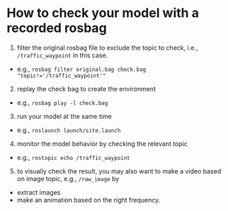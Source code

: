 # How to check your model with a recorded rosbag
1. filter the original rosbag file to exclude the topic to check, i.e., `/traffic_waypoint` in this case.
  - e.g., `rosbag filter original.bag check.bag "topic!='/traffic_waypoint'"`
2. replay the check bag to create the environment
  - e.g., `rosbag play -l check.bag`
3. run your model at the same time
  - e.g., `roslaunch launch/site.launch`
4. monitor the model behavior by checking the relevant topic
  - e.g., `rostopic echo /traffic_waypoint`
5. to visually check the result, you may also want to make a video based on image topic, e.g., `/raw_image` by
  - extract images
  - make an animation based on the right frequency.